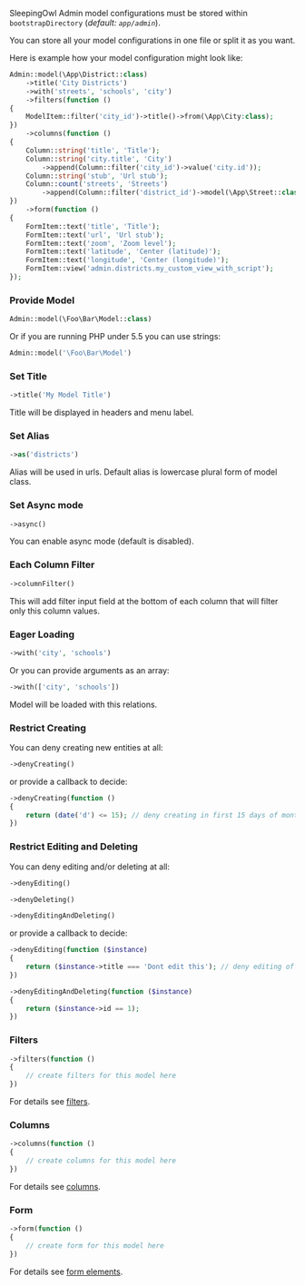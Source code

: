 SleepingOwl Admin model configurations must be stored within `bootstrapDirectory` (*default: `app/admin`*).

You can store all your model configurations in one file or split it as you want.

Here is example how your model configuration might look like:

```php
Admin::model(\App\District::class)
	->title('City Districts')
	->with('streets', 'schools', 'city')
	->filters(function ()
{
	ModelItem::filter('city_id')->title()->from(\App\City:class);
})
	->columns(function ()
{
	Column::string('title', 'Title');
	Column::string('city.title', 'City')
		->append(Column::filter('city_id')->value('city.id'));
	Column::string('stub', 'Url stub');
	Column::count('streets', 'Streets')
		->append(Column::filter('district_id')->model(\App\Street::class));
})
	->form(function ()
{
	FormItem::text('title', 'Title');
	FormItem::text('url', 'Url stub');
	FormItem::text('zoom', 'Zoom level');
	FormItem::text('latitude', 'Center (latitude)');
	FormItem::text('longitude', 'Center (longitude)');
	FormItem::view('admin.districts.my_custom_view_with_script');
});
```

### Provide Model

```php
Admin::model(\Foo\Bar\Model::class)
```

Or if you are running PHP under 5.5 you can use strings:

```php
Admin::model('\Foo\Bar\Model')
```

### Set Title

```php
->title('My Model Title')
```

Title will be displayed in headers and menu label.

### Set Alias

```php
->as('districts')
```

Alias will be used in urls. Default alias is lowercase plural form of model class.

### Set Async mode

```php
->async()
```

You can enable async mode (default is disabled).

### Each Column Filter

```php
->columnFilter()
```

This will add filter input field at the bottom of each column that will filter only this column values.

### Eager Loading

```php
->with('city', 'schools')
```

Or you can provide arguments as an array:

```php
->with(['city', 'schools'])
```

Model will be loaded with this relations.

### Restrict Creating

You can deny creating new entities at all:

```php
->denyCreating()
```

or provide a callback to decide:

```php
->denyCreating(function ()
{
	return (date('d') <= 15); // deny creating in first 15 days of month
})
```

### Restrict Editing and Deleting

You can deny editing and/or deleting at all:

```php
->denyEditing()
```

```php
->denyDeleting()
```

```php
->denyEditingAndDeleting()
```

or provide a callback to decide:

```php
->denyEditing(function ($instance)
{
	return ($instance->title === 'Dont edit this'); // deny editing of entities by condition
})
```

```php
->denyEditingAndDeleting(function ($instance)
{
	return ($instance->id == 1);
})
```

### Filters

```php
->filters(function ()
{
	// create filters for this model here
})
```

For details see [filters](../Filters/Overview.html).

### Columns

```php
->columns(function ()
{
	// create columns for this model here
})
```

For details see [columns](../Columns/Overview.html).

### Form

```php
->form(function ()
{
	// create form for this model here
})
```

For details see [form elements](../Form_Elements/Overview.html).
